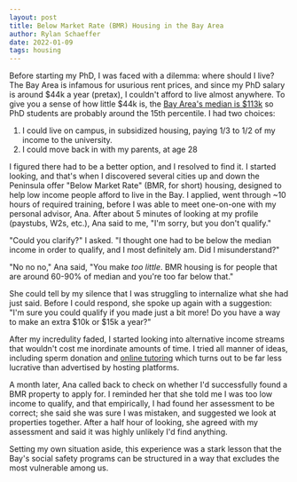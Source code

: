 ```yaml
---
layout: post
title: Below Market Rate (BMR) Housing in the Bay Area
author: Rylan Schaeffer
date: 2022-01-09
tags: housing
---
```


Before starting my PhD, I was faced with a dilemma: where should I live?
The Bay Area is infamous for usurious rent prices, and since my PhD salary 
is around $44k a year (pretax), I couldn't afford to live almost anywhere. To 
give you a sense of how little $44k is, the [Bay Area's median is $113k](http://www.bayareaeconomy.org/wp-content/uploads/2021/03/Income-Inequality_3.10.21.pdf)
so PhD students are probably around the 15th percentile. I had two choices:

1. I could live on campus, in subsidized housing, paying 1/3 to 1/2 of my
  income to the university.
2. I could move back in with my parents, at age 28

I figured there had to be a better option, and I resolved to find it. I started looking, and that's when
I discovered several cities up and down the Peninsula offer "Below Market Rate"
(BMR, for short) housing, designed to help low income people afford to live
in the Bay. I applied, went through ~10 hours of required training, before I was able to meet
one-on-one with my personal advisor, Ana. After about 5 minutes of looking at my
profile (paystubs, W2s, etc.), Ana said to me, "I'm sorry, but you don't qualify."

"Could you clarify?" I asked. "I thought one had to be below the median income 
in order to qualify, and I most definitely am. Did I misunderstand?" 

"No no no," Ana said, "You make _too little_. BMR housing is for people that are
around 60-90% of median and you're too far below that."

She could tell by my silence that I was struggling to internalize what she had just
said. Before I could respond, she spoke up again with a suggestion: "I'm sure
you could qualify if you made just a bit more! Do you have a way to make an 
extra $10k or $15k a year?"

After my incredulity faded, I started looking into alternative income streams that
wouldn't cost me inordinate amounts of time. I tried all manner of ideas,
including sperm donation and [online tutoring](2022-01-08-quitting-wyzant.html)
which turns out to be far less lucrative than advertised by hosting platforms.

A month later, Ana called back to check on whether I'd successfully found a BMR
property to apply for. I reminded her that she told me I was too low income to qualify,
and that empirically, I had found her assessment to be correct; she said she was sure I 
was mistaken, and suggested we look at properties together. After a half hour of looking,
she agreed with my assessment and said it was highly unlikely I'd find anything.

Setting my own situation aside, this experience was a stark lesson that the Bay's
social safety programs can be structured in a way that excludes the most vulnerable among us.



